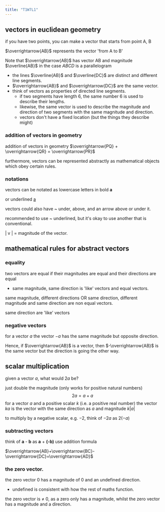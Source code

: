 ```yaml
---
title: "T1W7L1"
---
```

## vectors in euclidean geometry
if you have two points, you can make a vector that starts from point A, B 

$\overrightarrow{AB}$ represents the vector 'from A to B'

Note that $\overrightarrow{AB}$ has vector AB and magnitude $\overline{AB}$
in the case $ABCD$ is a parallelogram

- the lines $\overline{AB}$ and $\overline{DC}$ are distinct and different line segments.
-  $\overrightarrow{AB}$ and $\overrightarrow{DC}$ are the same vector.
- think of vectors as properties of directed line segments.
	- if two segments have length 6, the same number 6 is used to describe their lengths.
	- likewise, the same vector is used to describe the magnitude and direction of two segments with the same magnitude and direction.
	- vectors don't have a fixed location (but the things they describe might)
### addition of vectors in geometry
addition of vectors in geometry
$\overrightarrow{PQ} + \overrightarrow{QR} = \overrightarrow{PR}$

furthermore, vectors can be represented abstractly as mathematical objects which obey certain rules.
### notations
vectors can be notated as lowercase letters in bold **a**

or underlined <u>a</u>

vectors could also have ~ under, above, and an arrow above or under it.

recommended to use ~ underlined, but it's okay to use another that is conventional.

| v | = magnitude of the vector.

## mathematical rules for abstract vectors

### equality
two vectors are equal if their magnitudes are equal and their directions are equal
- same magnitude, same direction is 'like' vectors and equal vectors.

same magnitude, different directions OR same direction, different magnitude and same direction are non equal vectors.

same direction are 'like' vectors

### negative vectors
for a vector $a$ the vector $-a$ has the same magnitude but opposite direction.

Hence, if $\overrightarrow{AB}$ is a vector, then $-\overrightarrow{AB}$ is the same vector but the direction is going the other way.

## scalar multiplication
given a vector $a$, what would $2a$ be?

just double the magnitude (only works for positive natural numbers) $$2a=a+a$$
for a vector $a$ and a positive scalar $k$ (i.e. a positive real number) the vector $ka$ is the vector with the same direction as $a$ and magnitude $k|a|$

to multiply by a negative scalar, e.g. $-2$, think of $-2a$ as $2(-a)$

### subtracting vectors

think of **a** - **b** as **a** + **(-b)**
use addition formula

$\overrightarrow{AB}+\overrightarrow{BC}-\overrightarrow{DC}=\overrightarrow{AD}$

### the zero vector.

the zero vector 0 has a magnitude of 0 and an undefined direction.
- undefined is consistent with how the rest of maths function.

the zero vector is $\neq$ 0, as a zero only has a magnitude, whilst the zero vector has a magnitude and a direction.